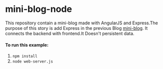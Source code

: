 mini-blog-node
==================

This repository contain a mini-blog made with AngularJS and Express.The purpose of this story is add Express in the previous Blog [mini-blog](https://github.com/makingsensetraining/mini-blog). It connects the backend with frontend.It Doesn't persistent data.


#### To run this example: 
1. `npm install`
2. `node web-server.js`